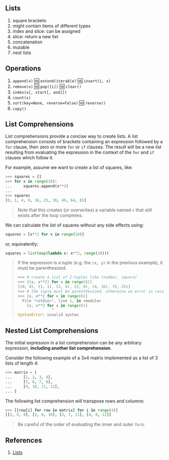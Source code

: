 ## Lists

1. square brackets
2. might contain items of different types
3. index and slice: can be assigned
4. slice: return a new list
5. concatenation
6. mutable
7. nest lists

## Operations

1. `append(x)` :vs: `extend(iterable)` :vs: `insert(i, x)`
2. `remove(x)` :vs: `pop([i])` :vs: `clear()`
3. `index(x[, start[, end]])`
4. `count(x)`
5. `sort(key=None, reverse=False)` :vs: `reverse()`
6. `copy()`

## List Comprehensions

List comprehensions provide a concise way to create lists. A list comprehension consists of brackets containing an expression followed by a `for` clause, then zero or more `for` or `if` clauses. The result will be a new list resulting from evaluating the expression in the context of the `for` and `if` clauses which follow it.

For example, assume we want to create a list of squares, like:

```python
>>> squares = []
>>> for x in range(10):
...     squares.append(x**2)
...
>>> squares
[0, 1, 4, 9, 16, 25, 36, 49, 64, 81]
```

> Note that this creates (or overwrites) a variable named `x` that still exists after the loop completes. 

We can calculate the list of squares without any side effects using:

```python
squares = [x**2 for x in range(10)]
```

or, equivalently:

```python
squares = list(map(lambda x: x**2, range(10)))
```

> If the expression is a tuple (e.g. the `(x, y)` in the previous example), it must be parenthesized.
> 
> ```python
> >>> # create a list of 2-tuples like (number, square)
> >>> [(x, x**2) for x in range(6)]
> [(0, 0), (1, 1), (2, 4), (3, 9), (4, 16), (5, 25)]
> >>> # the tuple must be parenthesized, otherwise an error is raised
> >>> [x, x**2 for x in range(6)]
>   File "<stdin>", line 1, in <module>
>     [x, x**2 for x in range(6)]
>                ^
> SyntaxError: invalid syntax
> ```

## Nested List Comprehensions

The initial expression in a list comprehension can be any arbitrary expression, **including another list comprehension**.

Consider the following example of a 3x4 matrix implemented as a list of 3 lists of length 4:

```python
>>> matrix = [
...     [1, 2, 3, 4],
...     [5, 6, 7, 8],
...     [9, 10, 11, 12],
... ]
```

The following list comprehension will transpose rows and columns:

```python
>>> [[row[i] for row in matrix] for i in range(4)]
[[1, 5, 9], [2, 6, 10], [3, 7, 11], [4, 8, 12]]
```

> Be careful of the order of evaluating the inner and outer `for`s.

## References

1. [Lists](https://docs.python.org/3.7/tutorial/introduction.html#lists)
